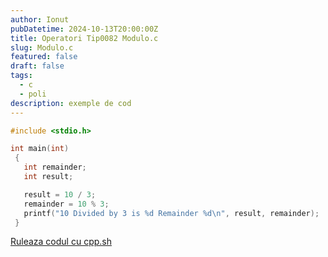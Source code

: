 ```yaml
---
author: Ionut
pubDatetime: 2024-10-13T20:00:00Z 
title: Operatori Tip0082 Modulo.c
slug: Modulo.c
featured: false
draft: false
tags:
  - c
  - poli
description: exemple de cod
---
```

```c
#include <stdio.h>

int main(int)
 {
   int remainder;
   int result;

   result = 10 / 3;
   remainder = 10 % 3;
   printf("10 Divided by 3 is %d Remainder %d\n", result, remainder);
 }


```
<a href='https://cpp.sh/?source=%23include+%3Cstdio.h%3E%0D%0A%0D%0Aint+main%28int%29%0D%0A+%7B%0D%0A+++int+remainder%3B%0D%0A+++int+result%3B%0D%0A%0D%0A+++result+%3D+10+%2F+3%3B%0D%0A+++remainder+%3D+10+%25+3%3B%0D%0A+++printf%28%2210+Divided+by+3+is+%25d+Remainder+%25d%5Cn%22%2C+result%2C+remainder%29%3B%0D%0A+%7D%0D%0A%0D%0A' target='_blank'> Ruleaza codul cu cpp.sh </a>